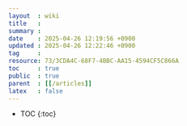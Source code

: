 ```yaml
---
layout  : wiki
title   : 
summary : 
date    : 2025-04-26 12:19:56 +0900
updated : 2025-04-26 12:22:46 +0900
tag     : 
resource: 73/3CDA4C-68F7-4BBC-AA15-4594CF5C866A
toc     : true
public  : true
parent  : [[/articles]]
latex   : false
---
```

* TOC
{:toc}

# 
